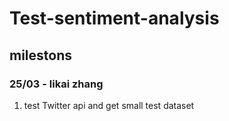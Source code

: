 # Test-sentiment-analysis

## milestons
### 25/03 - likai zhang
1. test Twitter api and get small test dataset